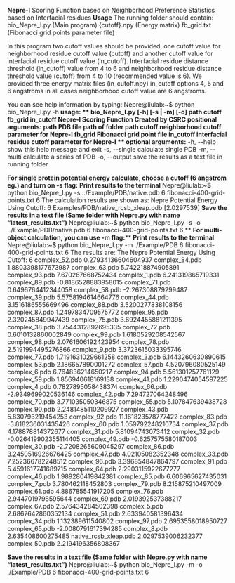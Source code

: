 **Nepre-I**
Scoring Function based on Neighborhood Preference Statistics based on Interfacial residues
**Usage**
The running folder should contain:
bio_Nepre_I.py (Main program)
{cutoff}.npy (Energy matrix)
fb_grid.txt (Fibonacci grid points parameter file)

In this program two cutoff values should be provided, one cutoff value for neighborhood residue cutoff value (cutoff) and another cutoff value for interfacial residue cutoff value (in_cutoff). Interfacial residue distance threshold (in_cutoff) value from 4 to 6 and neighborhood residue distance threshold value (cutoff) from 4 to 10 (recommended value is 6). We provided three energy matrix files (in_cutoff.npy) in_cutoff options 4, 5 and 6 angstroms in all cases neighborhood cutoff value are 6 angstroms.

You can see help information by typing:
Nepre@liulab:~$ python bio_Nepre_I.py -h
**usage: **  bio_Nepre_I.py [-h] [-s | -m] [-o] path  cutoff  fb_grid in_cutoff
Nepre-I Scoring Function Created by CSRC
positional arguments:
path		PDB file path of folder path
cutoff		neighborhood cutoff parameter for Nepre-I
fb_grid	Fibonacci grid point file
in_cutoff	interfacial residue cutoff parameter for Nepre-I
**
optional arguments:**
	-h, --help	show this help message and exit
	-s, --single	calculate single PDB
	-m, --multi	calculate a series of PDB
	-o, --output	save the results as a text file in running folder
	
**For single protein potential energy calculate, choose a cutoff (6 angstrom eg.) and turn on -s flag:**
**Print results to the terminal**
Nepre@liulab:~$ python bio_Nepre_I.py  -s  ../Example/PDB/native.pdb 6 fibonacci-400-grid-points.txt  6
The calculation results are shown as:
Nepre Potential Energy
Using Cutoff: 6
Examples/PDB/native_rcsb_xleap.pdb [2.0297539]
**Save the results in a text file (Same folder with Nepre.py with name “latest_results.txt”)**
Nepre@liulab:~$ python bio_Nepre_I.py  -s  -o  ../Example/PDB/native.pdb 6 fibonacci-400-grid-points.txt  6
**
**For multi-object calculation, you can use -m flag:****
**Print results to the terminal**
Nepre@liulab:~$ python bio_Nepre_I.py -m ./Example/PDB 6   fibonacci-400-grid-points.txt  6
The results are:
The Nepre Potential Energy
Using Cutoff: 6
complex_52.pdb      0.27934136604604937
complex_84.pdb      1.8803398177673987
complex_63.pdb      5.742218874905891
complex_93.pdb      7.670267668752434
complex_1.pdb      6.241319865719331
complex_89.pdb      -0.8186528883958015
complex_71.pdb      0.6496764412344058
complex_58.pdb      -2.267308879299487
complex_39.pdb      5.5758194614664776
complex_44.pdb      3.1516186555669496
complex_88.pdb      3.5200277838108156
complex_87.pdb      1.2497834709575772
complex_95.pdb      2.320245849947439
complex_75.pdb      3.6924455881211395
complex_38.pdb      3.7544312892695335
complex_72.pdb      0.6010132860002849
complex_99.pdb      1.6180529208542567
complex_98.pdb      2.0761606192423954
complex_78.pdb      2.5191994495276866
complex_9.pdb      3.3723615033395746
complex_77.pdb      1.7191631029661258
complex_3.pdb      6.1443260630890615
complex_53.pdb      2.186657890001272
complex_57.pdb      4.520796080525149
complex_6.pdb      6.764836214650217
complex_94.pdb      5.561301257761129
complex_59.pdb      1.856940618169138
complex_41.pdb      1.2290474054597225
complex_4.pdb      0.7827895058438374
complex_66.pdb      -2.9349699020536146
complex_42.pdb      7.294727064248496
complex_70.pdb      3.771035050346875
complex_55.pdb      5.107847639438728
complex_90.pdb      2.2481485110209927
complex_43.pdb      5.830793219454253
complex_92.pdb      11.161823578777422
complex_83.pdb      -3.818236031435426
complex_60.pdb      1.059792248210734
complex_37.pdb      4.178878814372677
complex_31.pdb      5.81094743073412
complex_32.pdb      -0.026419902355114405
complex_49.pdb      -0.6257575580187003
complex_30.pdb      -2.7208265609045297
complex_86.pdb      3.2450516926676425
complex_47.pdb      4.02105082352348
complex_33.pdb      7.252366782248512
complex_96.pdb      3.396854847864797
complex_91.pdb      5.4591617741689715
complex_64.pdb      2.2903115922677277
complex_46.pdb      1.989280419842381
complex_85.pdb      6.606965627435031
complex_7.pdb      3.780462118452803
complex_79.pdb      8.215875210497009
complex_61.pdb      4.886785541917205
complex_76.pdb      2.9447019798595644
complex_69.pdb      2.019392537388217
complex_67.pdb      2.576434284502398
complex_5.pdb      2.6867642860352134
complex_51.pdb      2.633940581396434
complex_34.pdb      1.132389611540802
complex_97.pdb      2.6953558018950727
complex_65.pdb      -2.0080791617394285
complex_8.pdb      2.635408600275485
native_rcsb_xleap.pdb      2.0297539006232377
complex_50.pdb      2.2194196356808367

**Save the results in a text file (Same folder with Nepre.py with name “latest_results.txt”)**
Nepre@liulab:~$ python bio_Nepre_I.py -m -o ./Example/PDB 6   fibonacci-400-grid-points.txt  6
